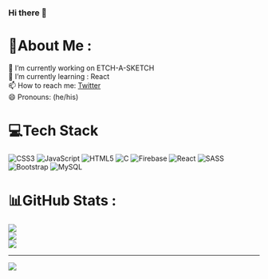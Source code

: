 ### Hi there 👋

# 💫About Me :
 🔭 I’m currently working on ETCH-A-SKETCH <br />
 🌱 I’m currently learning : React <br />
 📫 How to reach me:  [Twitter](Twitter.com/shouvik_sinhaa) <br />
 😄 Pronouns: (he/his) <br />

# 💻Tech Stack
![CSS3](https://img.shields.io/badge/css3-%231572B6.svg?style=for-the-badge&logo=css3&logoColor=white) ![JavaScript](https://img.shields.io/badge/javascript-%23323330.svg?style=for-the-badge&logo=javascript&logoColor=%23F7DF1E) ![HTML5](https://img.shields.io/badge/html5-%23E34F26.svg?style=for-the-badge&logo=html5&logoColor=white) ![C](https://img.shields.io/badge/c-%2300599C.svg?style=for-the-badge&logo=c&logoColor=white) ![Firebase](https://img.shields.io/badge/firebase-%23039BE5.svg?style=for-the-badge&logo=firebase) ![React](https://img.shields.io/badge/react-%2320232a.svg?style=for-the-badge&logo=react&logoColor=%2361DAFB) ![SASS](https://img.shields.io/badge/SASS-hotpink.svg?style=for-the-badge&logo=SASS&logoColor=white) ![Bootstrap](https://img.shields.io/badge/bootstrap-%23563D7C.svg?style=for-the-badge&logo=bootstrap&logoColor=white) ![MySQL](https://img.shields.io/badge/mysql-%2300f.svg?style=for-the-badge&logo=mysql&logoColor=white)
# 📊GitHub Stats :
![](https://github-readme-stats.vercel.app/api?username=shouvik3537&theme=radical&hide_border=false&include_all_commits=false&count_private=false)<br/>
![](https://github-readme-streak-stats.herokuapp.com/?user=shouvik3537&theme=radical&hide_border=false)<br/>
![](https://github-readme-stats.vercel.app/api/top-langs/?username=shouvik3537&theme=radical&hide_border=false&include_all_commits=false&count_private=false&layout=compact)

---
[![](https://visitcount.itsvg.in/api?id=shouvik3537&icon=0&color=0)](https://visitcount.itsvg.in)

